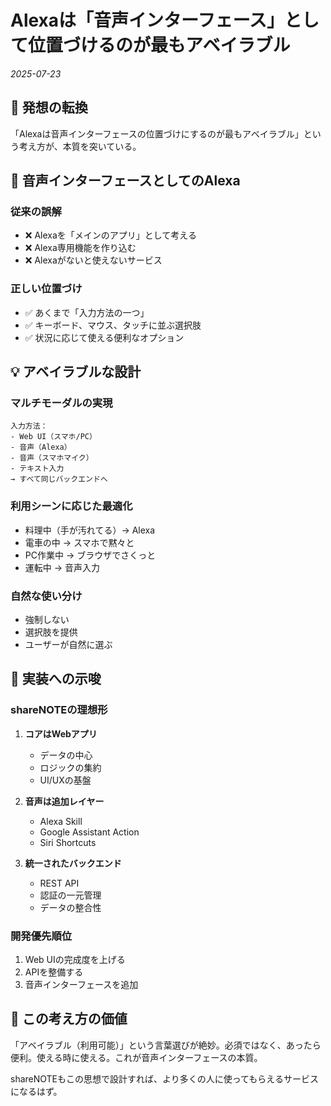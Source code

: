 # Alexaは「音声インターフェース」として位置づけるのが最もアベイラブル

*2025-07-23*

## 📝 発想の転換

「Alexaは音声インターフェースの位置づけにするのが最もアベイラブル」という考え方が、本質を突いている。

## 🎯 音声インターフェースとしてのAlexa

### 従来の誤解
- ❌ Alexaを「メインのアプリ」として考える
- ❌ Alexa専用機能を作り込む
- ❌ Alexaがないと使えないサービス

### 正しい位置づけ
- ✅ あくまで「入力方法の一つ」
- ✅ キーボード、マウス、タッチに並ぶ選択肢
- ✅ 状況に応じて使える便利なオプション

## 💡 アベイラブルな設計

### マルチモーダルの実現
```
入力方法：
- Web UI（スマホ/PC）
- 音声（Alexa）
- 音声（スマホマイク）
- テキスト入力
→ すべて同じバックエンドへ
```

### 利用シーンに応じた最適化
- 料理中（手が汚れてる）→ Alexa
- 電車の中 → スマホで黙々と
- PC作業中 → ブラウザでさくっと
- 運転中 → 音声入力

### 自然な使い分け
- 強制しない
- 選択肢を提供
- ユーザーが自然に選ぶ

## 🚀 実装への示唆

### shareNOTEの理想形
1. **コアはWebアプリ**
   - データの中心
   - ロジックの集約
   - UI/UXの基盤

2. **音声は追加レイヤー**
   - Alexa Skill
   - Google Assistant Action
   - Siri Shortcuts

3. **統一されたバックエンド**
   - REST API
   - 認証の一元管理
   - データの整合性

### 開発優先順位
1. Web UIの完成度を上げる
2. APIを整備する
3. 音声インターフェースを追加

## 🎯 この考え方の価値

「アベイラブル（利用可能）」という言葉選びが絶妙。必須ではなく、あったら便利。使える時に使える。これが音声インターフェースの本質。

shareNOTEもこの思想で設計すれば、より多くの人に使ってもらえるサービスになるはず。